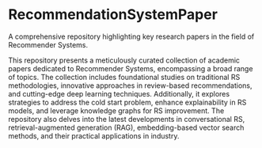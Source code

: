 # RecommendationSystemPaper
A comprehensive repository highlighting key research papers in the field of Recommender Systems.


This repository presents a meticulously curated collection of academic papers dedicated to Recommender Systems, encompassing a broad range of topics. The collection includes foundational studies on traditional RS methodologies, innovative approaches in review-based recommendations, and cutting-edge deep learning techniques. Additionally, it explores strategies to address the cold start problem, enhance explainability in RS models, and leverage knowledge graphs for RS improvement. The repository also delves into the latest developments in conversational RS, retrieval-augmented generation (RAG), embedding-based vector search methods, and their practical applications in industry.
